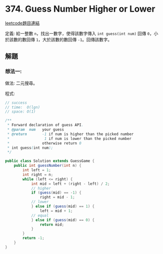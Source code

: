# 374. Guess Number Higher or Lower

[leetcode題目連結](https://leetcode.com/problems/guess-number-higher-or-lower/)

定義: 給一整數 `n`，找出一數字，使得該數字傳入 `int guess(int num)` 回傳 `0`，小於該數的數回傳 `1`，大於該數的數回傳 `-1`。回傳該數字。

## 解題

### 想法一:

做法: 二元搜尋。

程式:
```java
// success
// time:  O(lgn)
// space: O(1)

/** 
 * Forward declaration of guess API.
 * @param  num   your guess
 * @return 	     -1 if num is higher than the picked number
 *			      1 if num is lower than the picked number
 *               otherwise return 0
 * int guess(int num);
 */

public class Solution extends GuessGame {
    public int guessNumber(int n) {
        int left = 1;
        int right = n;
        while (left <= right) {
            int mid = left + (right - left) / 2;
            // higher
            if (guess(mid) == -1) {
                right = mid - 1;
            // lower
            } else if (guess(mid) == 1) {
                left = mid + 1;
            // equal
            } else if (guess(mid) == 0) {
                return mid;
            }
        }
        return -1;
    }
}
```